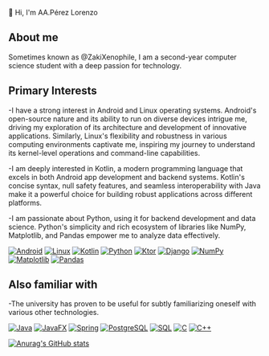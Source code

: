 👋 Hi, I'm AA.Pérez Lorenzo

## About me
Sometimes known as @ZakiXenophile, I am a second-year computer science student with a deep passion for technology. 

## Primary Interests
-I have a strong interest in Android and Linux operating systems. Android's open-source nature and its ability to run on diverse devices intrigue me, driving my exploration of its architecture and development of innovative applications. Similarly, Linux's flexibility and robustness in various computing environments captivate me, inspiring my journey to understand its kernel-level operations and command-line capabilities.

-I am deeply interested in Kotlin, a modern programming language that excels in both Android app development and backend systems. Kotlin's concise syntax, null safety features, and seamless interoperability with Java make it a powerful choice for building robust applications across different platforms.

-I am passionate about Python, using it for backend development and data science. Python's simplicity and rich ecosystem of libraries like NumPy, Matplotlib, and Pandas empower me to analyze data effectively.

[![Android](https://img.shields.io/badge/Android-3DDC84?style=for-the-badge&logo=android&logoColor=white)](https://developer.android.com/) 
[![Linux](https://img.shields.io/badge/Linux-FCC624?style=for-the-badge&logo=linux&logoColor=black)](https://www.linux.org/)
[![Kotlin](https://img.shields.io/badge/Kotlin-0095D5?style=for-the-badge&logo=kotlin&logoColor=white)](https://kotlinlang.org/)
[![Python](https://img.shields.io/badge/Python-3776AB?style=for-the-badge&logo=python&logoColor=white)](https://www.python.org/)
[![Ktor](https://img.shields.io/badge/Ktor-0095D5?style=for-the-badge&logo=kotlin&logoColor=white)](https://ktor.io/)
[![Django](https://img.shields.io/badge/Django-092E20?style=for-the-badge&logo=django&logoColor=white)](https://www.djangoproject.com/)
[![NumPy](https://img.shields.io/badge/NumPy-013243?style=for-the-badge&logo=numpy&logoColor=white)](https://numpy.org/)
[![Matplotlib](https://img.shields.io/badge/Matplotlib-11557C?style=for-the-badge&logo=python&logoColor=white)](https://matplotlib.org/)
[![Pandas](https://img.shields.io/badge/Pandas-150458?style=for-the-badge&logo=pandas&logoColor=white)](https://pandas.pydata.org/)

## Also familiar with
-The university has proven to be useful for subtly familiarizing oneself with various other technologies.

[![Java](https://img.shields.io/badge/Java-007396?style=for-the-badge&logo=java&logoColor=white)](https://www.java.com/)
[![JavaFX](https://img.shields.io/badge/JavaFX-007396?style=for-the-badge&logo=java&logoColor=white)](https://openjfx.io/)
[![Spring](https://img.shields.io/badge/Spring-6DB33F?style=for-the-badge&logo=spring&logoColor=white)](https://spring.io/)
[![PostgreSQL](https://img.shields.io/badge/PostgreSQL-336791?style=for-the-badge&logo=postgresql&logoColor=white)](https://www.postgresql.org/)
[![SQL](https://img.shields.io/badge/SQL-4169E1?style=for-the-badge&logo=postgresql&logoColor=white)](https://www.postgresql.org/)
[![C](https://img.shields.io/badge/C-00599C?style=for-the-badge&logo=c&logoColor=white)](https://en.wikipedia.org/wiki/C_(programming_language))
[![C++](https://img.shields.io/badge/C++-00599C?style=for-the-badge&logo=c%2B%2B&logoColor=white)](https://en.wikipedia.org/wiki/C%2B%2B)


[![Anurag's GitHub stats](https://github-readme-stats.vercel.app/api?username=ZakiXenophile&show_icons=true&theme=dark)](https://github.com/anuraghazra/github-readme-stats)

<!---
ZakiXenophile/ZakiXenophile is a ✨ special ✨ repository because its `README.md` (this file) appears on your GitHub profile.
You can click the Preview link to take a look at your changes.
--->
